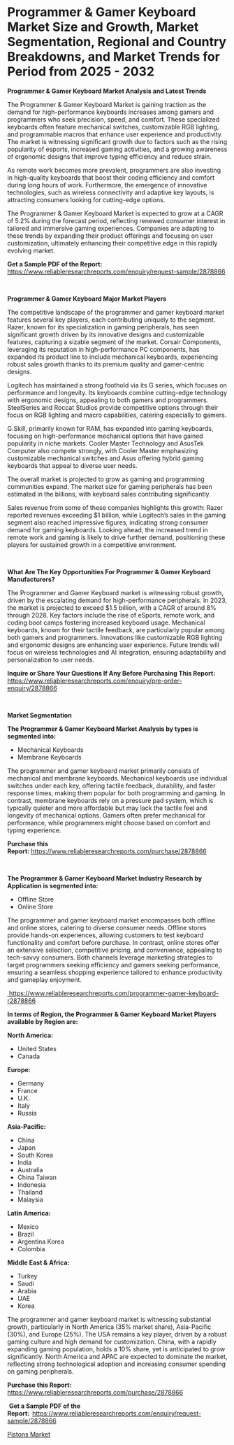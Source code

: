 <p><h1>Programmer & Gamer Keyboard Market Size and Growth, Market Segmentation, Regional and Country Breakdowns, and Market Trends for Period from 2025 -  2032</h1></p><p><strong>Programmer & Gamer Keyboard Market Analysis and Latest Trends</strong></p>
<p><p>The Programmer & Gamer Keyboard Market is gaining traction as the demand for high-performance keyboards increases among gamers and programmers who seek precision, speed, and comfort. These specialized keyboards often feature mechanical switches, customizable RGB lighting, and programmable macros that enhance user experience and productivity. The market is witnessing significant growth due to factors such as the rising popularity of esports, increased gaming activities, and a growing awareness of ergonomic designs that improve typing efficiency and reduce strain.</p><p>As remote work becomes more prevalent, programmers are also investing in high-quality keyboards that boost their coding efficiency and comfort during long hours of work. Furthermore, the emergence of innovative technologies, such as wireless connectivity and adaptive key layouts, is attracting consumers looking for cutting-edge options. </p><p>The Programmer & Gamer Keyboard Market is expected to grow at a CAGR of 5.2% during the forecast period, reflecting renewed consumer interest in tailored and immersive gaming experiences. Companies are adapting to these trends by expanding their product offerings and focusing on user customization, ultimately enhancing their competitive edge in this rapidly evolving market.</p></p>
<p><strong>Get a Sample PDF of the Report:&nbsp;</strong> <a href="https://www.reliableresearchreports.com/enquiry/request-sample/2878866?utm_campaign=3213&utm_medium=2&utm_source=Github&utm_content=ia&utm_term=12032025&utm_id=programmer-gamer-keyboard">https://www.reliableresearchreports.com/enquiry/request-sample/2878866</a></p>
<p>&nbsp;</p>
<p><strong>Programmer & Gamer Keyboard Major Market Players</strong></p>
<p><p>The competitive landscape of the programmer and gamer keyboard market features several key players, each contributing uniquely to the segment. Razer, known for its specialization in gaming peripherals, has seen significant growth driven by its innovative designs and customizable features, capturing a sizable segment of the market. Corsair Components, leveraging its reputation in high-performance PC components, has expanded its product line to include mechanical keyboards, experiencing robust sales growth thanks to its premium quality and gamer-centric designs.</p><p>Logitech has maintained a strong foothold via its G series, which focuses on performance and longevity. Its keyboards combine cutting-edge technology with ergonomic designs, appealing to both gamers and programmers. SteelSeries and Roccat Studios provide competitive options through their focus on RGB lighting and macro capabilities, catering especially to gamers.</p><p>G.Skill, primarily known for RAM, has expanded into gaming keyboards, focusing on high-performance mechanical options that have gained popularity in niche markets. Cooler Master Technology and AsusTek Computer also compete strongly, with Cooler Master emphasizing customizable mechanical switches and Asus offering hybrid gaming keyboards that appeal to diverse user needs.</p><p>The overall market is projected to grow as gaming and programming communities expand. The market size for gaming peripherals has been estimated in the billions, with keyboard sales contributing significantly. </p><p>Sales revenue from some of these companies highlights this growth: Razer reported revenues exceeding $1 billion, while Logitech’s sales in the gaming segment also reached impressive figures, indicating strong consumer demand for gaming keyboards. Looking ahead, the increased trend in remote work and gaming is likely to drive further demand, positioning these players for sustained growth in a competitive environment.</p></p>
<p>&nbsp;</p>
<p><strong>What Are The Key Opportunities For Programmer & Gamer Keyboard Manufacturers?</strong></p>
<p><p>The Programmer and Gamer Keyboard market is witnessing robust growth, driven by the escalating demand for high-performance peripherals. In 2023, the market is projected to exceed $1.5 billion, with a CAGR of around 8% through 2028. Key factors include the rise of eSports, remote work, and coding boot camps fostering increased keyboard usage. Mechanical keyboards, known for their tactile feedback, are particularly popular among both gamers and programmers. Innovations like customizable RGB lighting and ergonomic designs are enhancing user experience. Future trends will focus on wireless technologies and AI integration, ensuring adaptability and personalization to user needs.</p></p>
<p><strong>Inquire or Share Your Questions If Any Before Purchasing This Report:</strong> <a href="https://www.reliableresearchreports.com/enquiry/pre-order-enquiry/2878866?utm_campaign=3213&utm_medium=2&utm_source=Github&utm_content=ia&utm_term=12032025&utm_id=programmer-gamer-keyboard">https://www.reliableresearchreports.com/enquiry/pre-order-enquiry/2878866</a></p>
<p>&nbsp;</p>
<p><strong>Market Segmentation</strong></p>
<p><strong>The Programmer & Gamer Keyboard Market Analysis by types is segmented into:</strong></p>
<p><ul><li>Mechanical Keyboards</li><li>Membrane Keyboards</li></ul></p>
<p><p>The programmer and gamer keyboard market primarily consists of mechanical and membrane keyboards. Mechanical keyboards use individual switches under each key, offering tactile feedback, durability, and faster response times, making them popular for both programming and gaming. In contrast, membrane keyboards rely on a pressure pad system, which is typically quieter and more affordable but may lack the tactile feel and longevity of mechanical options. Gamers often prefer mechanical for performance, while programmers might choose based on comfort and typing experience.</p></p>
<p><strong>Purchase this Report:&nbsp;</strong><a href="https://www.reliableresearchreports.com/purchase/2878866?utm_campaign=3213&utm_medium=2&utm_source=Github&utm_content=ia&utm_term=12032025&utm_id=programmer-gamer-keyboard">https://www.reliableresearchreports.com/purchase/2878866</a></p>
<p>&nbsp;</p>
<p><strong>The Programmer & Gamer Keyboard Market Industry Research by Application is segmented into:</strong></p>
<p><ul><li>Offline Store</li><li>Online Store</li></ul></p>
<p><p>The programmer and gamer keyboard market encompasses both offline and online stores, catering to diverse consumer needs. Offline stores provide hands-on experiences, allowing customers to test keyboard functionality and comfort before purchase. In contrast, online stores offer an extensive selection, competitive pricing, and convenience, appealing to tech-savvy consumers. Both channels leverage marketing strategies to target programmers seeking efficiency and gamers seeking performance, ensuring a seamless shopping experience tailored to enhance productivity and gameplay enjoyment.</p></p>
<p><a href="https://www.reliableresearchreports.com/programmer-gamer-keyboard-r2878866?utm_campaign=3213&utm_medium=2&utm_source=Github&utm_content=ia&utm_term=12032025&utm_id=programmer-gamer-keyboard">&nbsp;https://www.reliableresearchreports.com/programmer-gamer-keyboard-r2878866</a></p>
<p><strong>In terms of Region, the Programmer & Gamer Keyboard Market Players available by Region are:</strong></p>
<p>
    <p> <strong> North America: </strong>
        <ul>
            <li>United States</li>
            <li>Canada</li>
        </ul>
        </p> 
    <p> <strong> Europe: </strong>
        <ul>
            <li>Germany</li>
            <li>France</li>
            <li>U.K.</li>
            <li>Italy</li>
            <li>Russia</li>
        </ul>
        </p> 
    <p> <strong> Asia-Pacific: </strong>
        <ul>
            <li>China</li>
            <li>Japan</li>
            <li>South Korea</li>
            <li>India</li>
            <li>Australia</li>
            <li>China Taiwan</li>
            <li>Indonesia</li>
            <li>Thailand</li>
            <li>Malaysia</li>
        </ul>
        </p> 
    <p> <strong> Latin America: </strong>
        <ul>
            <li>Mexico</li>
            <li>Brazil</li>
            <li>Argentina Korea</li>
            <li>Colombia</li>
        </ul>
        </p> 
    <p> <strong> Middle East & Africa: </strong>
        <ul>
            <li>Turkey</li>
            <li>Saudi</li>
            <li>Arabia</li>
            <li>UAE</li>
            <li>Korea</li>
        </ul>
    </p>
    </p>
<p><p>The programmer and gamer keyboard market is witnessing substantial growth, particularly in North America (35% market share), Asia-Pacific (30%), and Europe (25%). The USA remains a key player, driven by a robust gaming culture and high demand for customization. China, with a rapidly expanding gaming population, holds a 10% share, yet is anticipated to grow significantly. North America and APAC are expected to dominate the market, reflecting strong technological adoption and increasing consumer spending on gaming peripherals.</p></p>
<p><strong>Purchase this Report: </strong><a href="https://www.reliableresearchreports.com/purchase/2878866?utm_campaign=3213&utm_medium=2&utm_source=Github&utm_content=ia&utm_term=12032025&utm_id=programmer-gamer-keyboard">https://www.reliableresearchreports.com/purchase/2878866</a></p>
<p>&nbsp;<strong>Get a Sample PDF of the Report:&nbsp;&nbsp;</strong><a href="https://www.reliableresearchreports.com/enquiry/request-sample/2878866?utm_campaign=3213&utm_medium=2&utm_source=Github&utm_content=ia&utm_term=12032025&utm_id=programmer-gamer-keyboard">https://www.reliableresearchreports.com/enquiry/request-sample/2878866</a></p>
<p><strong></strong></p>
<p><p><a href="https://github.com/denbelnmer50/Market-Research-Report-List-1/blob/main/pistons-market.md?utm_campaign=3213&utm_medium=2&utm_source=Github&utm_content=ia&utm_term=12032025&utm_id=programmer-gamer-keyboard">Pistons Market</a></p></p>